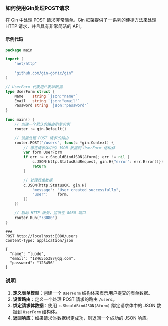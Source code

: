 ### 如何使用Gin处理POST请求

在 Gin 中处理 POST 请求非常简单。Gin 框架提供了一系列的便捷方法来处理 HTTP 请求，并且具有非常简洁的 API。

#### 示例代码

```go
package main

import (
	"net/http"

	"github.com/gin-gonic/gin"
)

// UserForm 代表用户表单数据
type UserForm struct {
	Name    string `json:"name"`
	Email   string `json:"email"`
	Password string `json:"password"`
}

func main() {
	// 创建一个默认的路由引擎实例
	router := gin.Default()

	// 设置处理 POST 请求的路由
	router.POST("/users", func(c *gin.Context) {
		// 绑定请求体中的 JSON 数据到 UserForm 结构体
		var form UserForm
		if err := c.ShouldBindJSON(&form); err != nil {
			c.JSON(http.StatusBadRequest, gin.H{"error": err.Error()})
			return
		}

		// 处理表单数据
		c.JSON(http.StatusOK, gin.H{
			"message": "User created successfully",
			"user":    form,
		})
	})

	// 启动 HTTP 服务，监听在 8080 端口
	router.Run(":8080")
}
```

```http
###
POST http://localhost:8080/users
Content-Type: application/json

{
  "name": "luode",
  "email": "1846555387@qq.com",
  "password": "123456"
}
```

### 说明

1. **定义表单模型**：创建一个 `UserForm` 结构体来表示用户提交的表单数据。
2. **设置路由**：定义一个处理 POST 请求的路由 `/users`。
3. **绑定请求体数据**：使用 `c.ShouldBindJSON(&form)` 绑定请求体中的 JSON 数据到 `UserForm` 结构体。
4. **返回响应**：如果请求体数据绑定成功，则返回一个成功的 JSON 响应。